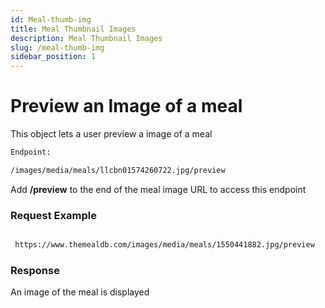 ```yaml
---
id: Meal-thumb-img
title: Meal Thumbnail Images
description: Meal Thumbnail Images
slug: /meal-thumb-img
sidebar_position: 1
---
```


# Preview an Image of a meal
This object lets a user preview a image of a meal


```bash
Endpoint:

/images/media/meals/llcbn01574260722.jpg/preview

```
Add **/preview** to the end of the meal image URL to access this endpoint

### Request Example
```bash

 https://www.themealdb.com/images/media/meals/1550441882.jpg/preview
```

### Response
An image of the meal is displayed